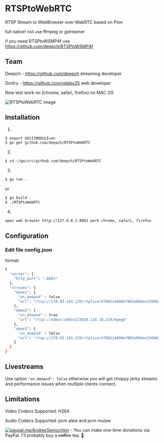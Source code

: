 # RTSPtoWebRTC

RTSP Stream to WebBrowser over WebRTC based on Pion

full native! not use ffmpeg or gstreamer

if you need RTSPtoWSMP4f use https://github.com/deepch/RTSPtoWSMP4f

## Team

Deepch - https://github.com/deepch streaming developer

Dmitry - https://github.com/vdalex25 web developer

Now test work on (chrome, safari, firefox) no MAC OS

![RTSPtoWebRTC image](doc/demo4.png)

## Installation
1.
```bash
$ export GO111MODULE=on
$ go get github.com/deepch/RTSPtoWebRTC
```
2.
```bash
$ cd ~/go/src/github.com/deepch/RTSPtoWebRTC
```
3.
```bash
$ go run .
```
or
```bash
$ go build .
$ ./RTSPtoWebRTC
```
4.
```bash
open web browser http://127.0.0.1:8083 work chrome, safari, firefox
```

## Configuration

### Edit file config.json

format:

```bash
{
  "server": {
    "http_port": ":8083"
  },
  "streams": {
    "demo1": {
      "on_demand" : false
      "url": "rtsp://170.93.143.139/rtplive/470011e600ef003a004ee33696235daa"
    },
    "demo2": {
      "on_demand" : true
      "url": "rtsp://admin:admin123@10.128.18.224/mpeg4"
    },
    "demo3": {
      "on_demand" : false
      "url": "rtsp://170.93.143.139/rtplive/470011e600ef003a004ee33696235daa"
    }
  }
}
```

## Livestreams

Use option ``` "on_demand": false ``` otherwise you will get choppy jerky streams and performance issues when multiple clients connect. 

## Limitations

Video Codecs Supported: H264

Audio Codecs Supported: pcm alaw and pcm mulaw 

[![paypal.me/AndreySemochkin](https://ionicabizau.github.io/badges/paypal.svg)](https://www.paypal.me/AndreySemochkin) - You can make one-time donations via PayPal. I'll probably buy a ~~coffee~~ tea. :tea:
